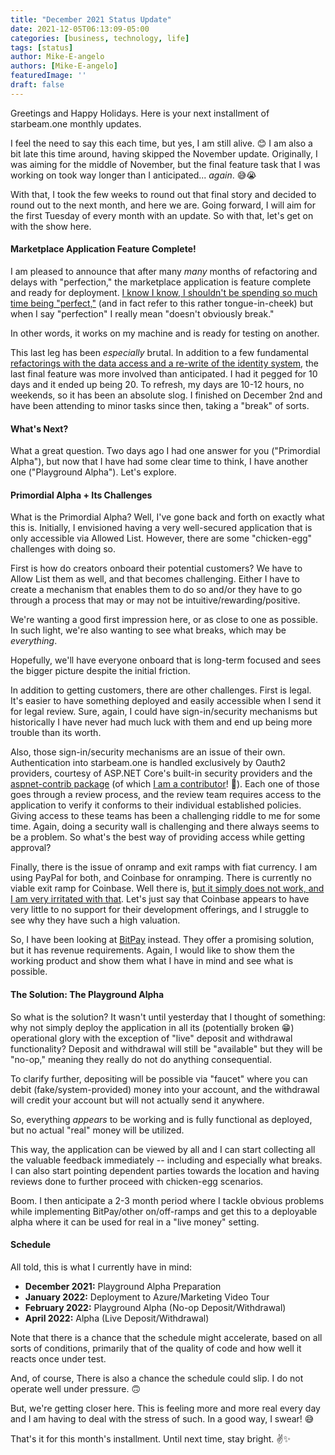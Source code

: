 ```yaml
---
title: "December 2021 Status Update"
date: 2021-12-05T06:13:09-05:00
categories: [business, technology, life]
tags: [status]
author: Mike-E-angelo
authors: [Mike-E-angelo]
featuredImage: ''
draft: false
---
```


Greetings and Happy Holidays.  Here is your next installment of starbeam.one monthly updates.

I feel the need to say this each time, but yes, I am still alive. 😊  I am also a bit late this time around, having skipped the November update.  Originally, I was aiming for the middle of November, but the final feature task that I was working on took way longer than I anticipated... *again*. 😅😭

With that, I took the few weeks to round out that final story and decided to round out to the next month, and here we are.  Going forward, I will aim for the first Tuesday of every month with an update.  So with that, let's get on with the show here.

#### Marketplace Application Feature Complete!

I am pleased to announce that after many *many* months of refactoring and delays with "perfection," the marketplace application is feature complete and ready for deployment.  [I know I know, I shouldn't be spending so much time being "perfect,"](https://www.amazon.com/37-Days-Launch-Ryan-Duques/dp/142765137X) (and in fact refer to this rather tongue-in-cheek) but when I say "perfection" I really mean "doesn't obviously break."

In other words, it works on my machine and is ready for testing on another.

This last leg has been *especially* brutal.  In addition to a few fundamental [refactorings with the data access and a re-write of the identity system](https://blog.starbeam.one/2021/10/october-2021-status-update/), the last final feature was more involved than anticipated.  I had it pegged for 10 days and it ended up being 20.  To refresh, my days are 10-12 hours, no weekends, so it has been an absolute slog.  I finished on December 2nd and have been attending to minor tasks since then, taking a "break" of sorts.

#### What's Next?

What a great question.  Two days ago I had one answer for you ("Primordial Alpha"), but now that I have had some clear time to think, I have another one ("Playground Alpha").  Let's explore.

#### Primordial Alpha + Its Challenges

What is the Primordial Alpha?  Well, I've gone back and forth on exactly what this is.  Initially, I envisioned having a very well-secured application that is only accessible via Allowed List.  However, there are some "chicken-egg" challenges with doing so.

First is how do creators onboard their potential customers?  We have to Allow List them as well, and that becomes challenging.  Either I have to create a mechanism that enables them to do so and/or they have to go through a process that may or may not be intuitive/rewarding/positive.

We're wanting a good first impression here, or as close to one as possible.  In such light, we're also wanting to see what breaks, which may be *everything*.

Hopefully, we'll have everyone onboard that is long-term focused and sees the bigger picture despite the initial friction.

In addition to getting customers, there are other challenges.  First is legal.  It's easier to have something deployed and easily accessible when I send it for legal review.  Sure, again, I could have sign-in/security mechanisms but historically I have never had much luck with them and end up being more trouble than its worth.

Also, those sign-in/security mechanisms are an issue of their own.  Authentication into starbeam.one is handled exclusively by Oauth2 providers, courtesy of ASP.NET Core's built-in security providers and the [aspnet-contrib package](https://github.com/aspnet-contrib/AspNet.Security.OAuth.Providers) (of which [I am a contributor](https://github.com/aspnet-contrib/AspNet.Security.OAuth.Providers/commit/014ef58416b9f6dca6ec88a4b7f4e5936ebb2acf#diff-97022d3ec3825bb5f18eb629bf5a25e0baf9db076c3ba296f13839061e7096c0)! 🎉).  Each one of those goes through a review process, and the review team requires access to the application to verify it conforms to their individual established policies.  Giving access to these teams has been a challenging riddle to me for some time.  Again, doing a security wall is challenging and there always seems to be a problem.  So what's the best way of providing access while getting approval?

Finally, there is the issue of onramp and exit ramps with fiat currency.  I am using PayPal for both, and Coinbase for onramping.  There is currently no viable exit ramp for Coinbase.  Well there is, [but it simply does not work, and I am very irritated with that](https://github.com/coinbase/coinbase-ios-sdk/issues/54).  Let's just say that Coinbase appears to have very little to no support for their development offerings, and I struggle to see why they have such a high valuation.

So, I have been looking at [BitPay](https://bitpay.com/online-payments) instead.  They offer a promising solution, but it has revenue requirements.  Again, I would like to show them the working product and show them what I have in mind and see what is possible.

#### The Solution: The Playground Alpha

So what is the solution?  It wasn't until yesterday that I thought of something: why not simply deploy the application in all its (potentially broken 😁) operational glory with the exception of "live" deposit and withdrawal functionality?  Deposit and withdrawal will still be "available" but they will be "no-op," meaning they really do not do anything consequential.

To clarify further, depositing will be possible via "faucet" where you can debit (fake/system-provided) money into your account, and the withdrawal will credit your account but will not actually send it anywhere.

So, everything *appears* to be working and is fully functional as deployed, but no actual "real" money will be utilized.

This way, the application can be viewed by all and I can start collecting all the valuable feedback immediately -- including and especially what breaks.  I can also start pointing dependent parties towards the location and having reviews done to further proceed with chicken-egg scenarios.

Boom.  I then anticipate a 2-3 month period where I tackle obvious problems while implementing BitPay/other on/off-ramps and get this to a deployable alpha where it can be used for real in a "live money" setting.

#### Schedule

All told, this is what I currently have in mind:

- **December 2021:** Playground Alpha Preparation
- **January 2022:** Deployment to Azure/Marketing Video Tour
- **February 2022:** Playground Alpha (No-op Deposit/Withdrawal)
- **April 2022:** Alpha (Live Deposit/Withdrawal)

Note that there is a chance that the schedule might accelerate, based on all sorts of conditions, primarily that of the quality of code and how well it reacts once under test.

And, of course, There is also a chance the schedule could slip.  I do not operate well under pressure. 🙃

But, we're getting closer here.  This is feeling more and more real every day and I am having to deal with the stress of such.  In a good way, I swear! 😅

That's it for this month's installment.  Until next time, stay bright. ✌✨
